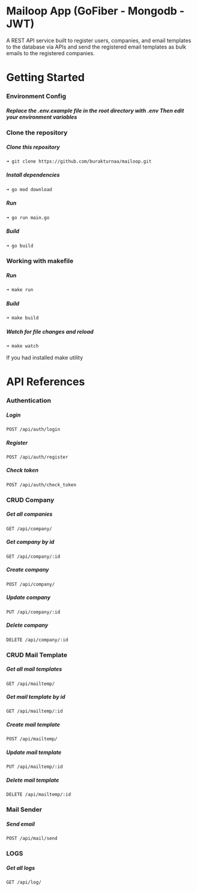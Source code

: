 # Mailoop App (GoFiber - Mongodb - JWT)

A REST API service built to register users, companies, and email templates to the database via APIs and send the registered email templates as bulk emails to the registered companies.

# Getting Started

### Environment Config

##### Replace the .env.example file in the root directory with .env Then edit your environment variables

### Clone the repository
##### Clone this repository
```bash
➜ git clone https://github.com/burakturnaa/mailoop.git
```

##### Install dependencies
```bash
➜ go mod download
```

##### Run
```bash
➜ go run main.go
```

##### Build
```bash
➜ go build
```

### Working with makefile
##### Run
```bash
➜ make run
```

##### Build
```bash
➜ make build
```

##### Watch for file changes and reload
```bash
➜ make watch
```

If you had installed make utility

# API References

### Authentication
##### Login
```http
POST /api/auth/login
```
##### Register
```http
POST /api/auth/register
```
##### Check token
```http
POST /api/auth/check_token
```

### CRUD Company
##### Get all companies
```http
GET /api/company/
```
##### Get company by id
```http
GET /api/company/:id
```
##### Create company
```http
POST /api/company/
```
##### Update company
```http
PUT /api/company/:id
```
##### Delete company
```http
DELETE /api/company/:id
```

### CRUD Mail Template
##### Get all mail templates
```http
GET /api/mailtemp/
```
##### Get mail template by id
```http
GET /api/mailtemp/:id
```
##### Create mail template
```http
POST /api/mailtemp/
```
##### Update mail template
```http
PUT /api/mailtemp/:id
```
##### Delete mail template
```http
DELETE /api/mailtemp/:id
```

### Mail Sender
##### Send email
```http
POST /api/mail/send
```

### LOGS
##### Get all logs
```http
GET /api/log/
```


